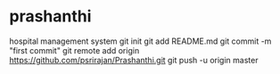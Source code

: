 # prashanthi
hospital management system
git init
git add README.md
git commit -m "first commit"
git remote add origin https://github.com/psrirajan/Prashanthi.git
git push -u origin master
